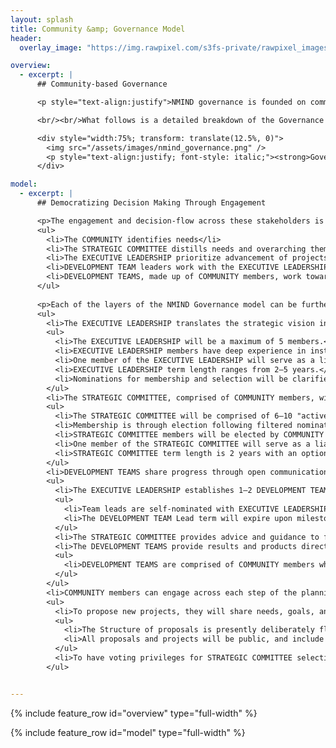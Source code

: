 ```yaml
---
layout: splash
title: Community &amp; Governance Model
header:
  overlay_image: "https://img.rawpixel.com/s3fs-private/rawpixel_images/website_content/s63-jir-6813-beer-05.jpg?w=1000&dpr=1&fit=default&crop=default&q=65&vib=3&con=3&usm=15&bg=F4F4F3&auto=format&ixlib=js-2.2.1&s=3863a5ef7226f7820d04728a0cf2c681"

overview:
  - excerpt: |
      ## Community-based Governance

      <p style="text-align:justify">NMIND governance is founded on community inspiration that leads to community impact, with Community Members contributing as key stakeholders throughout the decision-making process. The NMIND Governance Structure engages four(4) stakeholder groups: EXECUTIVE LEADERSHIP, STRATEGIC COMMITTEE, DEVELOPMENT TEAMS, and the COMMUNITY.

      <br/><br/>What follows is a detailed breakdown of the Governance model develped by NMIND, which has been inspired by the <a href="https://europeanopensciencecloud.github.io/Governance/GovernanceModel.html">European Open Science Cloud</a> community.</p>

      <div style="width:75%; transform: translate(12.5%, 0)">
        <img src="/assets/images/nmind_governance.png" />
        <p style="text-align:justify; font-style: italic;"><strong>Governance Model Illustration.</strong> The COMMUNITY is the foundation of NMIND, and determines needs of the field. The STRATEGIC COMMITTEE, built from community members, defines the vision. The EXECUTIVE LEADERSHIP prioritizes and siphons responsibilities and deliverables among the development teams. The DEVELOPMENT TEAMS make contributions which go back into the COMMUNITY. The small "Banyan" element of the tree represents the give and take between all levels of NMIND, ensuring a cohesive plan.</p>
      </div>

model:
  - excerpt: |
      ## Democratizing Decision Making Through Engagement

      <p>The engagement and decision-flow across these stakeholders is outlined in the Figure.</p>
      <ul>
        <li>The COMMUNITY identifies needs</li>
        <li>The STRATEGIC COMMITTEE distills needs and overarching themes for the EXECUTIVE LEADERSHIP</li>
        <li>The EXECUTIVE LEADERSHIP prioritize advancement of projects to address community needs, and distributes work among DEVELOPMENT TEAMS</li>
        <li>DEVELOPMENT TEAM leaders work with the EXECUTIVE LEADERSHIP and STRATEGIC COMMITTEE to set goals and provision resources.</li>
        <li>DEVELOPMENT TEAMS, made up of COMMUNITY members, work towards the established objectives and contribute results back to the COMMUNITY.</li>
      </ul>
     
      <p>Each of the layers of the NMIND Governance model can be further defined as:</p>
      <ul>
        <li>The EXECUTIVE LEADERSHIP translates the strategic vision into prioritized action plans with responsibilities and deliverables distributed to the relevant DEVELOPMENT TEAM(S). The EXECUTIVE LEADERSHIP is responsible for designating, supporting and managing resources utilized in development.</li>
        <ul>
          <li>The EXECUTIVE LEADERSHIP will be a maximum of 5 members.</li>
          <li>EXECUTIVE LEADERSHIP members have deep experience in institutional research, team building, fundraising, leadership, and communication with policymakers and the community.</li>
          <li>One member of the EXECUTIVE LEADERSHIP will serve as a liaison on the STRATEGIC COMMITTEE. This member will either be fixed or rolling, based on scheduling and interest.</li>
          <li>EXECUTIVE LEADERSHIP term length ranges from 2–5 years.</li>
          <li>Nominations for membership and selection will be clarified upon anticipated expiration of the Founding EXECUTIVE LEADERSHIP team.</li>
        </ul>
        <li>The STRATEGIC COMMITTEE, comprised of COMMUNITY members, will define and refine the vision and strategic objectives based on the perceived needs of the COMMUNITY.</li>
        <ul>
          <li>The STRATEGIC COMMITTEE will be comprised of 6–10 "active" NMIND community members, with at least 40% representing early stage researchers.</li>
          <li>Membership is through election following filtered nominations (self- or other)</li>
          <li>STRATEGIC COMMITTEE members will be elected by COMMUNITY members with voting privileges.</li>
          <li>One member of the STRATEGIC COMMITTEE will serve as a liaison on the EXECUTIVE LEADERSHIP (either fixed or rolling, based on scheduling and interest).</li>
          <li>STRATEGIC COMMITTEE term length is 2 years with an option for 1 year extension, to a maximum of 3 years.</li>
        </ul>
        <li>DEVELOPMENT TEAMS share progress through open communication flow with the EXECUTIVE LEADERSHIP, STRATEGIC COMMITTEE, and the COMMUNITY.</li>
        <ul>
          <li>The EXECUTIVE LEADERSHIP establishes 1–2 DEVELOPMENT TEAM leads and confirms progress towards milestones in objective metrics.</li>
          <ul>
            <li>Team leads are self-nominated with EXECUTIVE LEADERSHIP approval.</li>
            <li>The DEVELOPMENT TEAM Lead term will expire upon milestone or project completion with option to extend to the next milestone or project.</li>
          </ul>
          <li>The STRATEGIC COMMITTEE provides advice and guidance to facilitate achievement of strategic objectives based on ongoing engagement with the COMMUNITY.</li>
          <li>The DEVELOPMENT TEAMS provide results and products directly back to the COMMUNITY.</li>
          <ul>
            <li>DEVELOPMENT TEAMS are comprised of COMMUNITY members who are interested in contributing to and supporting the completion of milestones and projects.</li>
          </ul>
        </ul>
        <li>COMMUNITY members can engage across each step of the planning and development lifecycle.</li>
        <ul>
          <li>To propose new projects, they will share needs, goals, and possible paths forward to the STRATEGIC COMMITTEE in the form of structured proposals on the NMIND GitHub.</li>
          <ul>
            <li>The Structure of proposals is presently deliberately flexible, and will be further restricted based on learned experience.</li>
            <li>All proposals and projects will be public, and include instructions for how new members may engage with them.</li>
          </ul>
          <li>To have voting privileges for STRATEGIC COMMITTEE selection, a COMMUNITY MEMBER is required to demonstrate participation in NMIND initiative discussions or monthly hackathons.</li>
        </ul>


---
```


{% include feature_row id="overview" type="full-width" %}

{% include feature_row id="model" type="full-width" %}
